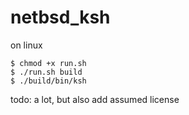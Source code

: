 # netbsd_ksh
on linux
```
$ chmod +x run.sh
$ ./run.sh build
$ ./build/bin/ksh
```
todo: a lot, but also add assumed license
